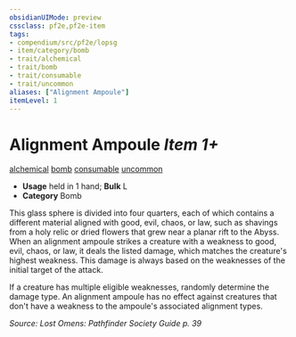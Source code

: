 ```yaml
---
obsidianUIMode: preview
cssclass: pf2e,pf2e-item
tags:
- compendium/src/pf2e/lopsg
- item/category/bomb
- trait/alchemical
- trait/bomb
- trait/consumable
- trait/uncommon
aliases: ["Alignment Ampoule"]
itemLevel: 1
---
```

# Alignment Ampoule *Item 1+*  
[alchemical](../../../rules/traits/alchemical.md)  [bomb](../../../rules/traits/bomb.md)  [consumable](../../../rules/traits/consumable.md)  [uncommon](../../../rules/traits/uncommon.md)  

- **Usage** held in 1 hand; **Bulk** L
- **Category** Bomb

This glass sphere is divided into four quarters, each of which contains a different material aligned with good, evil, chaos, or law, such as shavings from a holy relic or dried flowers that grew near a planar rift to the Abyss. When an alignment ampoule strikes a creature with a weakness to good, evil, chaos, or law, it deals the listed damage, which matches the creature's highest weakness. This damage is always based on the weaknesses of the initial target of the attack.

If a creature has multiple eligible weaknesses, randomly determine the damage type. An alignment ampoule has no effect against creatures that don't have a weakness to the ampoule's associated alignment types.

*Source: Lost Omens: Pathfinder Society Guide p. 39*